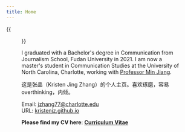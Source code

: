 ```yaml
---
title: Home
---
```


{{<figure src="/image/Myself.jpg" caption="World Erotic Arts Museum, Miami. Photo by myself in December 2022. ">}}

I graduated with a Bachelor's degree in Communication from Journalism School, Fudan University in 2021.  I am now a master's student in Communication Studies at the University of North Carolina, Charlotte, working with [Professor Min Jiang](https://pages.charlotte.edu/min-jiang/). 

这是张晶（Kristen Jing Zhang）的个人主页。喜欢琢磨，容易overthinking，内倾。

Email: jzhang77@charlotte.edu\
URL: [kristenjz.github.io](https://kristenjz.github.io/)

**Please find my CV here**: **[Curriculum Vitae](https://kristenjz.github.io/file/Kristen_Academic_CV.pdf)**

